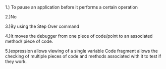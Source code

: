 1.) To pause an application before it performs a certain operation

2.)No

3.)By using the Step Over command

4.)It moves the debugger from one piece of code/point to an associated method/ piece of code.

5.)expression allows viewing of a single variable
  Code fragment allows the checking of multiple pieces of code and methods associated with it to test if they work.
